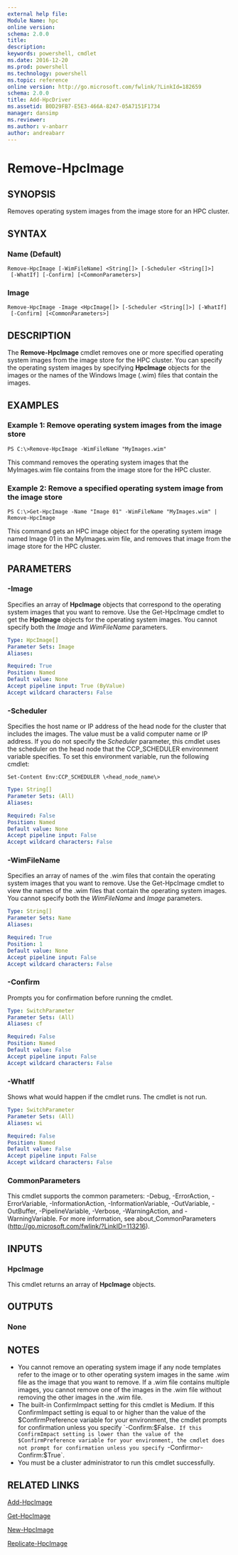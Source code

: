 ```yaml
---
external help file:
Module Name: hpc
online version:
schema: 2.0.0
title:
description:
keywords: powershell, cmdlet
ms.date: 2016-12-20
ms.prod: powershell
ms.technology: powershell
ms.topic: reference
online version: http://go.microsoft.com/fwlink/?LinkId=182659
schema: 2.0.0
title: Add-HpcDriver
ms.assetid: B0D29FB7-E5E3-466A-8247-05A7151F1734
manager: dansimp
ms.reviewer:
ms.author: v-anbarr
author: andreabarr
---
```


# Remove-HpcImage

## SYNOPSIS
Removes operating system images from the image store for an HPC cluster.

## SYNTAX

### Name (Default)
```
Remove-HpcImage [-WimFileName] <String[]> [-Scheduler <String[]>]
 [-WhatIf] [-Confirm] [<CommonParameters>]
```

### Image
```
Remove-HpcImage -Image <HpcImage[]> [-Scheduler <String[]>] [-WhatIf]
 [-Confirm] [<CommonParameters>]
```

## DESCRIPTION
The **Remove-HpcImage** cmdlet removes one or more specified operating system images from the image store for the HPC cluster.
You can specify the operating system images by specifying **HpcImage** objects for the images or the names of the Windows Image (.wim) files that contain the images.

## EXAMPLES

### Example 1: Remove operating system images from the image store
```
PS C:\>Remove-HpcImage -WimFileName "MyImages.wim"
```

This command removes the operating system images that the MyImages.wim file contains from the image store for the HPC cluster.

### Example 2: Remove a specified operating system image from the image store
```
PS C:\>Get-HpcImage -Name "Image 01" -WimFileName "MyImages.wim" | Remove-HpcImage
```

This command gets an HPC image object for the operating system image named Image 01 in the MyImages.wim file, and removes that image from the image store for the HPC cluster.

## PARAMETERS

### -Image
Specifies an array of **HpcImage** objects that correspond to the operating system images that you want to remove.
Use the Get-HpcImage cmdlet to get the **HpcImage** objects for the operating system images.
You cannot specify both the *Image* and *WimFileName* parameters.

```yaml
Type: HpcImage[]
Parameter Sets: Image
Aliases:

Required: True
Position: Named
Default value: None
Accept pipeline input: True (ByValue)
Accept wildcard characters: False
```

### -Scheduler
Specifies the host name or IP address of the head node for the cluster that includes the images.
The value must be a valid computer name or IP address.
If you do not specify the *Scheduler* parameter, this cmdlet uses the scheduler on the head node that the CCP_SCHEDULER environment variable specifies.
To set this environment variable, run the following cmdlet:

`Set-Content Env:CCP_SCHEDULER \<head_node_name\>`

```yaml
Type: String[]
Parameter Sets: (All)
Aliases:

Required: False
Position: Named
Default value: None
Accept pipeline input: False
Accept wildcard characters: False
```

### -WimFileName
Specifies an array of names of the .wim files that contain the operating system images that you want to remove.
Use the Get-HpcImage cmdlet to view the names of the .wim files that contain the operating system images.
You cannot specify both the *WimFileName* and *Image* parameters.

```yaml
Type: String[]
Parameter Sets: Name
Aliases:

Required: True
Position: 1
Default value: None
Accept pipeline input: False
Accept wildcard characters: False
```

### -Confirm
Prompts you for confirmation before running the cmdlet.

```yaml
Type: SwitchParameter
Parameter Sets: (All)
Aliases: cf

Required: False
Position: Named
Default value: False
Accept pipeline input: False
Accept wildcard characters: False
```

### -WhatIf
Shows what would happen if the cmdlet runs.
The cmdlet is not run.

```yaml
Type: SwitchParameter
Parameter Sets: (All)
Aliases: wi

Required: False
Position: Named
Default value: False
Accept pipeline input: False
Accept wildcard characters: False
```

### CommonParameters
This cmdlet supports the common parameters: -Debug, -ErrorAction, -ErrorVariable, -InformationAction, -InformationVariable, -OutVariable, -OutBuffer, -PipelineVariable, -Verbose, -WarningAction, and -WarningVariable. For more information, see about_CommonParameters (http://go.microsoft.com/fwlink/?LinkID=113216).

## INPUTS

### HpcImage
This cmdlet returns an array of **HpcImage** objects.

## OUTPUTS

### None

## NOTES
* You cannot remove an operating system image if any node templates refer to the image or to other operating system images in the same .wim file as the image that you want to remove. If a .wim file contains multiple images, you cannot remove one of the images in the .wim file without removing the other images in the .wim file.
* The built-in ConfirmImpact setting for this cmdlet is Medium. If this ConfirmImpact setting is equal to or higher than the value of the $ConfirmPreference variable for your environment, the cmdlet prompts for confirmation unless you specify `-Confirm:$False`. If this ConfirmImpact setting is lower than the value of the $ConfirmPreference variable for your environment, the cmdlet does not prompt for confirmation unless you specify `-Confirm` or `-Confirm:$True`.
* You must be a cluster administrator to run this cmdlet successfully.

## RELATED LINKS

[Add-HpcImage](./Add-HpcImage.md)

[Get-HpcImage](./Get-HpcImage.md)

[New-HpcImage](./New-HpcImage.md)

[Replicate-HpcImage](./Replicate-HpcImage.md)
